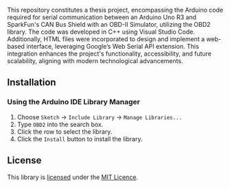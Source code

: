 This repository constitutes a thesis project, encompassing the Arduino code required for serial communication between an Arduino Uno R3 and SparkFun's CAN Bus Shield with an OBD-II Simulator, 
utilizing the OBD2 library. The code was developed in C++ using Visual Studio Code. Additionally, HTML files were incorporated to design and implement a web-based interface, 
leveraging Google’s Web Serial API extension. This integration enhances the project's functionality, accessibility, and future scalability, aligning with modern technological advancements.

## Installation

### Using the Arduino IDE Library Manager

1. Choose `Sketch` -> `Include Library` -> `Manage Libraries...`
2. Type `OBD2` into the search box.
3. Click the row to select the library.
4. Click the `Install` button to install the library.

## License

This library is [licensed](LICENSE) under the [MIT Licence](http://en.wikipedia.org/wiki/MIT_License).
